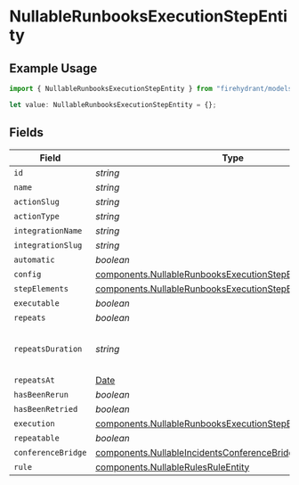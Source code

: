 # NullableRunbooksExecutionStepEntity

## Example Usage

```typescript
import { NullableRunbooksExecutionStepEntity } from "firehydrant/models/components";

let value: NullableRunbooksExecutionStepEntity = {};
```

## Fields

| Field                                                                                                                                    | Type                                                                                                                                     | Required                                                                                                                                 | Description                                                                                                                              |
| ---------------------------------------------------------------------------------------------------------------------------------------- | ---------------------------------------------------------------------------------------------------------------------------------------- | ---------------------------------------------------------------------------------------------------------------------------------------- | ---------------------------------------------------------------------------------------------------------------------------------------- |
| `id`                                                                                                                                     | *string*                                                                                                                                 | :heavy_minus_sign:                                                                                                                       | N/A                                                                                                                                      |
| `name`                                                                                                                                   | *string*                                                                                                                                 | :heavy_minus_sign:                                                                                                                       | N/A                                                                                                                                      |
| `actionSlug`                                                                                                                             | *string*                                                                                                                                 | :heavy_minus_sign:                                                                                                                       | N/A                                                                                                                                      |
| `actionType`                                                                                                                             | *string*                                                                                                                                 | :heavy_minus_sign:                                                                                                                       | N/A                                                                                                                                      |
| `integrationName`                                                                                                                        | *string*                                                                                                                                 | :heavy_minus_sign:                                                                                                                       | N/A                                                                                                                                      |
| `integrationSlug`                                                                                                                        | *string*                                                                                                                                 | :heavy_minus_sign:                                                                                                                       | N/A                                                                                                                                      |
| `automatic`                                                                                                                              | *boolean*                                                                                                                                | :heavy_minus_sign:                                                                                                                       | N/A                                                                                                                                      |
| `config`                                                                                                                                 | [components.NullableRunbooksExecutionStepEntityConfig](../../models/components/nullablerunbooksexecutionstepentityconfig.md)             | :heavy_minus_sign:                                                                                                                       | N/A                                                                                                                                      |
| `stepElements`                                                                                                                           | [components.NullableRunbooksExecutionStepEntityStepElement](../../models/components/nullablerunbooksexecutionstepentitystepelement.md)[] | :heavy_minus_sign:                                                                                                                       | N/A                                                                                                                                      |
| `executable`                                                                                                                             | *boolean*                                                                                                                                | :heavy_minus_sign:                                                                                                                       | N/A                                                                                                                                      |
| `repeats`                                                                                                                                | *boolean*                                                                                                                                | :heavy_minus_sign:                                                                                                                       | N/A                                                                                                                                      |
| `repeatsDuration`                                                                                                                        | *string*                                                                                                                                 | :heavy_minus_sign:                                                                                                                       | ISO8601 formatted duration string                                                                                                        |
| `repeatsAt`                                                                                                                              | [Date](https://developer.mozilla.org/en-US/docs/Web/JavaScript/Reference/Global_Objects/Date)                                            | :heavy_minus_sign:                                                                                                                       | N/A                                                                                                                                      |
| `hasBeenRerun`                                                                                                                           | *boolean*                                                                                                                                | :heavy_minus_sign:                                                                                                                       | N/A                                                                                                                                      |
| `hasBeenRetried`                                                                                                                         | *boolean*                                                                                                                                | :heavy_minus_sign:                                                                                                                       | N/A                                                                                                                                      |
| `execution`                                                                                                                              | [components.NullableRunbooksExecutionStepExecutionEntity](../../models/components/nullablerunbooksexecutionstepexecutionentity.md)       | :heavy_minus_sign:                                                                                                                       | N/A                                                                                                                                      |
| `repeatable`                                                                                                                             | *boolean*                                                                                                                                | :heavy_minus_sign:                                                                                                                       | N/A                                                                                                                                      |
| `conferenceBridge`                                                                                                                       | [components.NullableIncidentsConferenceBridgeEntity](../../models/components/nullableincidentsconferencebridgeentity.md)                 | :heavy_minus_sign:                                                                                                                       | N/A                                                                                                                                      |
| `rule`                                                                                                                                   | [components.NullableRulesRuleEntity](../../models/components/nullablerulesruleentity.md)                                                 | :heavy_minus_sign:                                                                                                                       | N/A                                                                                                                                      |